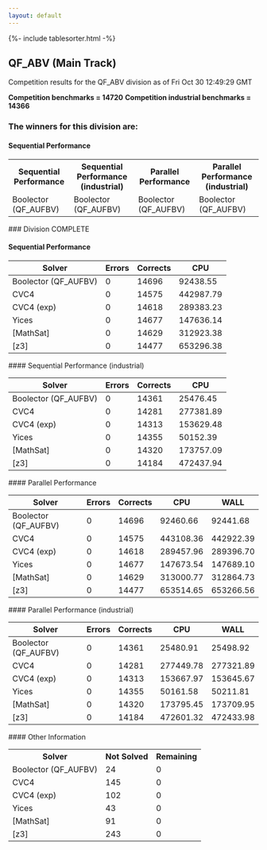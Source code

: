 ```yaml
---
layout: default
---
```

{%- include tablesorter.html -%}

##  QF_ABV (Main Track)

Competition results for the QF_ABV division as of Fri Oct 30 12:49:29 GMT

**Competition benchmarks = 14720** 
**Competition industrial benchmarks = 14366** 

### The winners for this division are: 
#### Sequential Performance
<table>
<tr>
<th class="center">Sequential Performance</th>
<th class="center">Sequential Performance (industrial)</th>
<th class="center">Parallel Performance</th>
<th class="center">Parallel Performance (industrial)</th>
</tr>
<tr class="center">
<td>Boolector (QF_AUFBV)</td>
<td>Boolector (QF_AUFBV)</td>
<td>Boolector (QF_AUFBV)</td>
<td>Boolector (QF_AUFBV)</td>
</tr>
</table>
### Division COMPLETE
 




#### Sequential Performance
<table id="sequential" class="result sorted">
<thead>
<tr>
<th class="center">Solver</th><th class="center">Errors</th>
<th class="center">Corrects</th>
<th class="center">CPU</th>
</tr>
</thead>
<tr>
<td>Boolector (QF_AUFBV)</td>
<td class="right">0</td>
<td class="right">14696</td>
<td class="right">92438.55</td>
</tr>
<tr>
<td>CVC4</td>
<td class="right">0</td>
<td class="right">14575</td>
<td class="right">442987.79</td>
</tr>
<tr>
<td>CVC4 (exp)</td>
<td class="right">0</td>
<td class="right">14618</td>
<td class="right">289383.23</td>
</tr>
<tr>
<td>Yices</td>
<td class="right">0</td>
<td class="right">14677</td>
<td class="right">147636.14</td>
</tr>
<tr>
<td>[MathSat]</td>
<td class="right">0</td>
<td class="right">14629</td>
<td class="right">312923.38</td>
</tr>
<tr>
<td>[z3]</td>
<td class="right">0</td>
<td class="right">14477</td>
<td class="right">653296.38</td>
</tr>
</table>
#### Sequential Performance (industrial)
<table id="sequentiali" class="result sorted">
<thead>
<tr>
<th class="center">Solver</th><th class="center">Errors</th>
<th class="center">Corrects</th>
<th class="center">CPU</th>
</tr>
</thead>
<tr>
<td>Boolector (QF_AUFBV)</td>
<td class="right">0</td>
<td class="right">14361</td>
<td class="right">25476.45</td>
</tr>
<tr>
<td>CVC4</td>
<td class="right">0</td>
<td class="right">14281</td>
<td class="right">277381.89</td>
</tr>
<tr>
<td>CVC4 (exp)</td>
<td class="right">0</td>
<td class="right">14313</td>
<td class="right">153629.48</td>
</tr>
<tr>
<td>Yices</td>
<td class="right">0</td>
<td class="right">14355</td>
<td class="right">50152.39</td>
</tr>
<tr>
<td>[MathSat]</td>
<td class="right">0</td>
<td class="right">14320</td>
<td class="right">173757.09</td>
</tr>
<tr>
<td>[z3]</td>
<td class="right">0</td>
<td class="right">14184</td>
<td class="right">472437.94</td>
</tr>
</table>
#### Parallel Performance
<table id="parallel" class="result sorted">
<thead>
<tr>
<th class="center">Solver</th><th class="center">Errors</th>
<th class="center">Corrects</th>
<th class="center">CPU</th>
<th class="center">WALL</th>
</tr>
</thead>
<tr>
<td>Boolector (QF_AUFBV)</td>
<td class="right">0</td>
<td class="right">14696</td>
<td class="right">92460.66</td>
<td class="right">92441.68</td>
</tr>
<tr>
<td>CVC4</td>
<td class="right">0</td>
<td class="right">14575</td>
<td class="right">443108.36</td>
<td class="right">442922.39</td>
</tr>
<tr>
<td>CVC4 (exp)</td>
<td class="right">0</td>
<td class="right">14618</td>
<td class="right">289457.96</td>
<td class="right">289396.70</td>
</tr>
<tr>
<td>Yices</td>
<td class="right">0</td>
<td class="right">14677</td>
<td class="right">147673.54</td>
<td class="right">147689.10</td>
</tr>
<tr>
<td>[MathSat]</td>
<td class="right">0</td>
<td class="right">14629</td>
<td class="right">313000.77</td>
<td class="right">312864.73</td>
</tr>
<tr>
<td>[z3]</td>
<td class="right">0</td>
<td class="right">14477</td>
<td class="right">653514.65</td>
<td class="right">653266.56</td>
</tr>

</table>
#### Parallel Performance (industrial)
<table id="paralleli" class="result sorted">
<thead>
<tr>
<th class="center">Solver</th><th class="center">Errors</th>
<th class="center">Corrects</th>
<th class="center">CPU</th>
<th class="center">WALL</th>
</tr>
</thead>
<tr>
<td>Boolector (QF_AUFBV)</td>
<td class="right">0</td>
<td class="right">14361</td>
<td class="right">25480.91</td>
<td class="right">25498.92</td>
</tr>
<tr>
<td>CVC4</td>
<td class="right">0</td>
<td class="right">14281</td>
<td class="right">277449.78</td>
<td class="right">277321.89</td>
</tr>
<tr>
<td>CVC4 (exp)</td>
<td class="right">0</td>
<td class="right">14313</td>
<td class="right">153667.97</td>
<td class="right">153645.67</td>
</tr>
<tr>
<td>Yices</td>
<td class="right">0</td>
<td class="right">14355</td>
<td class="right">50161.58</td>
<td class="right">50211.81</td>
</tr>
<tr>
<td>[MathSat]</td>
<td class="right">0</td>
<td class="right">14320</td>
<td class="right">173795.45</td>
<td class="right">173709.95</td>
</tr>
<tr>
<td>[z3]</td>
<td class="right">0</td>
<td class="right">14184</td>
<td class="right">472601.32</td>
<td class="right">472433.98</td>
</tr>

</table>
#### Other Information
<table>
<tr>
<th class="center">Solver</th>
<th class="center">Not Solved</th>
<th class="center">Remaining</th>
</tr>
<tr>
<td>Boolector (QF_AUFBV)</td>
<td class="right">24</td>
<td class="right">0</td>
</tr>
<tr>
<td>CVC4</td>
<td class="right">145</td>
<td class="right">0</td>
</tr>
<tr>
<td>CVC4 (exp)</td>
<td class="right">102</td>
<td class="right">0</td>
</tr>
<tr>
<td>Yices</td>
<td class="right">43</td>
<td class="right">0</td>
</tr>
<tr>
<td>[MathSat]</td>
<td class="right">91</td>
<td class="right">0</td>
</tr>
<tr>
<td>[z3]</td>
<td class="right">243</td>
<td class="right">0</td>
</tr>
</table>


